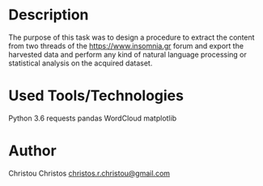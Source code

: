 # Description

The purpose of this task was to design a procedure to extract the content from two threads of the https://www.insomnia.gr forum and export the harvested data and perform any kind of natural language processing or statistical analysis on the acquired dataset.

# Used Tools/Technologies

Python 3.6 
requests 
pandas 
WordCloud
matplotlib

# Author

Christou Christos christos.r.christou@gmail.com
